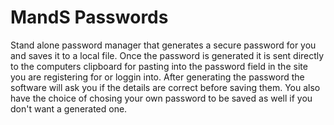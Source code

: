 # MandS Passwords
Stand alone password manager that generates a secure password for you and saves it to a local file.
Once the password is generated it is sent directly to the computers clipboard for pasting into the password field 
in the site you are registering for or loggin into. 
After generating the password the software will ask you if the details are correct before saving them. 
You also have the choice of chosing your own password to be saved as well if you don't want a generated one. 
